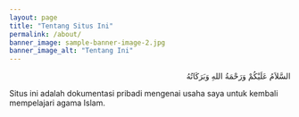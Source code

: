 ```yaml
---
layout: page
title: "Tentang Situs Ini"
permalink: /about/
banner_image: sample-banner-image-2.jpg
banner_image_alt: "Tentang Ini"
---
```


<p dir="rtl" class="bigger">السَّلاَمُ عَلَيْكُمْ وَرَحْمَةُ اللهِ وَبَرَكَاتُهُ</p>

Situs ini adalah dokumentasi pribadi mengenai usaha saya untuk kembali mempelajari agama Islam.
